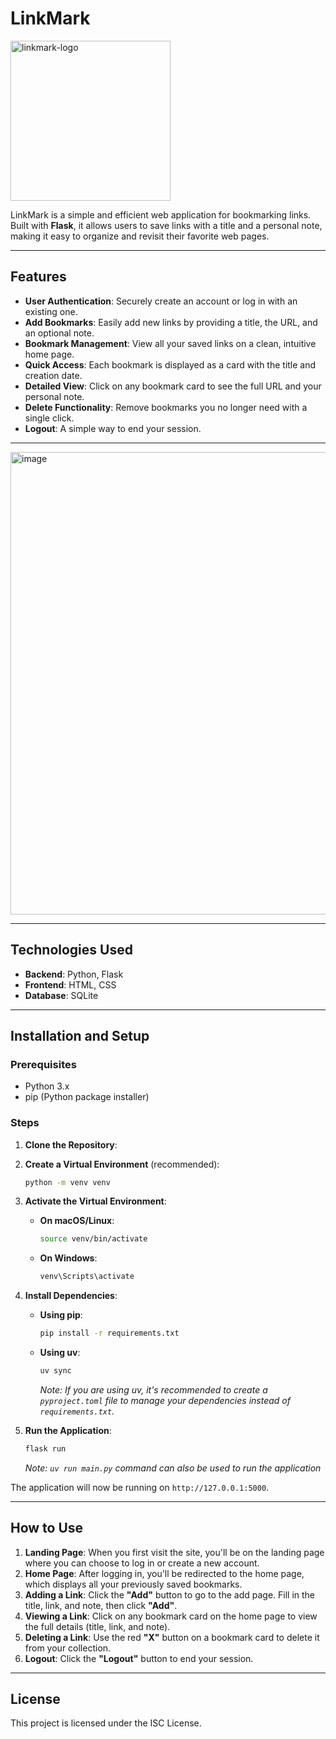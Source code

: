 # LinkMark

<img width="256" height="256" alt="linkmark-logo" src="https://github.com/user-attachments/assets/1ca9d022-80e2-46f5-a3db-bd9af284227b" />

LinkMark is a simple and efficient web application for bookmarking links. Built with **Flask**, it allows users to save links with a title and a personal note, making it easy to organize and revisit their favorite web pages.

---

## Features

* **User Authentication**: Securely create an account or log in with an existing one.
* **Add Bookmarks**: Easily add new links by providing a title, the URL, and an optional note.
* **Bookmark Management**: View all your saved links on a clean, intuitive home page.
* **Quick Access**: Each bookmark is displayed as a card with the title and creation date.
* **Detailed View**: Click on any bookmark card to see the full URL and your personal note.
* **Delete Functionality**: Remove bookmarks you no longer need with a single click.
* **Logout**: A simple way to end your session.

---

<img width="740" alt="image" src="https://github.com/user-attachments/assets/d142a411-02b8-4912-b584-73a2a4efa29b" />

---

## Technologies Used

* **Backend**: Python, Flask
* **Frontend**: HTML, CSS
* **Database**: SQLite

---

## Installation and Setup

### Prerequisites

* Python 3.x
* pip (Python package installer)

### Steps

1.  **Clone the Repository**:

2.  **Create a Virtual Environment** (recommended):
    ```bash
    python -m venv venv
    ```

3.  **Activate the Virtual Environment**:
    * **On macOS/Linux**:
        ```bash
        source venv/bin/activate
        ```
    * **On Windows**:
        ```bash
        venv\Scripts\activate
        ```

4.  **Install Dependencies**:
    * **Using pip**:
        ```bash
        pip install -r requirements.txt
        ```

    * **Using uv**:
        ```bash
        uv sync
        ```

        *Note: If you are using uv, it's recommended to create a `pyproject.toml` file to manage your dependencies instead of `requirements.txt`.*

1.  **Run the Application**:
    ```bash
    flask run
    ```

    *Note:  ```uv run main.py``` command can also be used to run the application* 

The application will now be running on `http://127.0.0.1:5000`.

---

## How to Use

1.  **Landing Page**: When you first visit the site, you'll be on the landing page where you can choose to log in or create a new account.
2.  **Home Page**: After logging in, you'll be redirected to the home page, which displays all your previously saved bookmarks.
3.  **Adding a Link**: Click the **"Add"** button to go to the add page. Fill in the title, link, and note, then click **"Add"**.
4.  **Viewing a Link**: Click on any bookmark card on the home page to view the full details (title, link, and note).
5.  **Deleting a Link**: Use the red **"X"** button on a bookmark card to delete it from your collection.
6.  **Logout**: Click the **"Logout"** button to end your session.

---

## License

This project is licensed under the ISC License.
